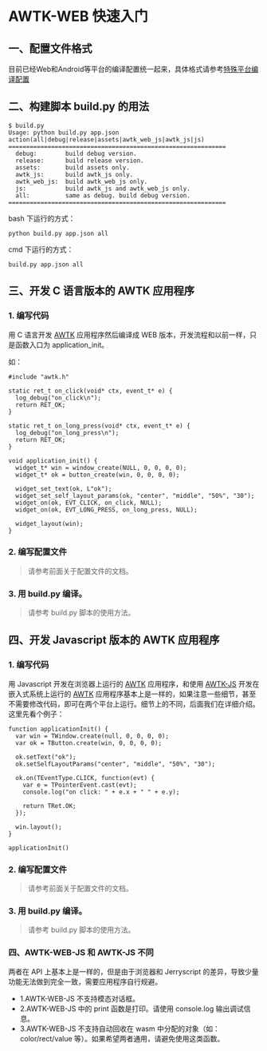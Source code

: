 # AWTK-WEB 快速入门

## 一、配置文件格式

目前已经Web和Android等平台的编译配置统一起来，具体格式请参考[特殊平台编译配置](https://github.com/zlgopen/awtk/blob/master/docs/build_config.md)

## 二、构建脚本 build.py 的用法

```
$ build.py
Usage: python build.py app.json action(all|debug|release|assets|awtk_web_js|awtk_js|js)
=============================================================
  debug:        build debug version.
  release:      build release version.
  assets:       build assets only.
  awtk_js:      build awtk_js only.
  awtk_web_js:  build awtk_web_js only.
  js:           build awtk_js and awtk_web_js only.
  all:          same as debug. build debug version.
=============================================================
```

bash 下运行的方式：
```
python build.py app.json all
```

cmd 下运行的方式：
```
build.py app.json all
```

## 三、开发 C 语言版本的 AWTK 应用程序

### 1. 编写代码

用 C 语言开发 [AWTK](https://github.com/zlgopen/awtk) 应用程序然后编译成 WEB 版本，开发流程和以前一样，只是函数入口为 application_init。

如：

```
#include "awtk.h"

static ret_t on_click(void* ctx, event_t* e) {
  log_debug("on_click\n");
  return RET_OK;
}

static ret_t on_long_press(void* ctx, event_t* e) {
  log_debug("on_long_press\n");
  return RET_OK;
}

void application_init() {
  widget_t* win = window_create(NULL, 0, 0, 0, 0);
  widget_t* ok = button_create(win, 0, 0, 0, 0);

  widget_set_text(ok, L"ok");
  widget_set_self_layout_params(ok, "center", "middle", "50%", "30");
  widget_on(ok, EVT_CLICK, on_click, NULL);
  widget_on(ok, EVT_LONG_PRESS, on_long_press, NULL);

  widget_layout(win);
}
```

### 2. 编写配置文件

> 请参考前面关于配置文件的文档。

### 3. 用 build.py 编译。

> 请参考 build.py 脚本的使用方法。

## 四、开发 Javascript 版本的 AWTK 应用程序

### 1. 编写代码

用 Javascript 开发在浏览器上运行的 [AWTK](https://github.com/zlgopen/awtk) 应用程序，和使用 [AWTK-JS](https://github.com/zlgopen/awtk-js)  开发在嵌入式系统上运行的 [AWTK](https://github.com/zlgopen/awtk) 应用程序基本上是一样的，如果注意一些细节，甚至不需要修改代码，即可在两个平台上运行。细节上的不同，后面我们在详细介绍。这里先看个例子：

```
function applicationInit() {
  var win = TWindow.create(null, 0, 0, 0, 0);
  var ok = TButton.create(win, 0, 0, 0, 0);

  ok.setText("ok");
  ok.setSelfLayoutParams("center", "middle", "50%", "30");

  ok.on(TEventType.CLICK, function(evt) {
    var e = TPointerEvent.cast(evt);
    console.log("on click: " + e.x + " " + e.y);

    return TRet.OK;
  });

  win.layout();
}

applicationInit()
```

### 2. 编写配置文件

> 请参考前面关于配置文件的文档。

### 3. 用 build.py 编译。

> 请参考 build.py 脚本的使用方法。

### 四、AWTK-WEB-JS 和 AWTK-JS 不同

两者在 API 上基本上是一样的，但是由于浏览器和 Jerryscript 的差异，导致少量功能无法做到完全一致，需要应用程序自行规避。

* 1.AWTK-WEB-JS 不支持模态对话框。
* 2.AWTK-WEB-JS 中的 print 函数是打印。请使用 console.log 输出调试信息。
* 3.AWTK-WEB-JS 不支持自动回收在 wasm 中分配的对象（如：color/rect/value 等）。如果希望两者通用，请避免使用这类函数。
